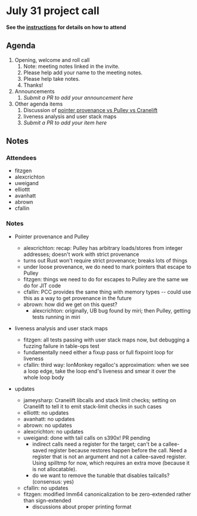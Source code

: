 # July 31 project call

**See the [instructions](../README.md) for details on how to attend**

## Agenda
1. Opening, welcome and roll call
    1. Note: meeting notes linked in the invite.
    1. Please help add your name to the meeting notes.
    1. Please help take notes.
    1. Thanks!
1. Announcements
    1. _Submit a PR to add your announcement here_
1. Other agenda items
    1. Discussion of [pointer provenance vs Pulley vs Cranelift](https://github.com/bytecodealliance/wasmtime/issues/9015)
    2. liveness analysis and user stack maps
    1. _Submit a PR to add your item here_

## Notes

### Attendees

- fitzgen
- alexcrichton
- uweigand
- elliottt
- avanhatt
- abrown
- cfallin

### Notes

- Pointer provenance and Pulley
  - alexcrichton: recap: Pulley has arbitrary loads/stores from integer
    addresses; doesn't work with strict provenance
  - turns out Rust won't require strict provenance; breaks lots of things
  - under loose provenance, we do need to mark pointers that escape to Pulley
  - fitzgen: things we need to do for escapes to Pulley are the same we do for JIT code
  - cfallin: PCC provides the same thing with memory types -- could use this as
    a way to get provenance in the future
  - abrown: how did we get on this quest?
    - alexcrichton: originally, UB bug found by miri; then Pulley, getting
      tests running in miri

- liveness analysis and user stack maps
  - fitzgen: all tests passing with user stack maps now, but debugging a
    fuzzing failure in table-ops test
  - fundamentally need either a fixup pass or full fixpoint loop for liveness
  - cfallin: third way: IonMonkey regalloc's approximation: when we see a loop
    edge, take the loop end's liveness and smear it over the whole loop body

- updates
  - jameysharp: Cranelift libcalls and stack limit checks; setting on Cranelift
    to tell it to emit stack-limit checks in such cases
  - elliottt: no updates
  - avanhatt: no updates
  - abrown: no updates
  - alexcrichton: no updates
  - uweigand: done with tail calls on s390x! PR pending
    - indirect calls need a register for the target; can't be a callee-saved
      register because restores happen before the call. Need a register that is
      not an argument and not a callee-saved register. Using spilltmp for now,
      which requires an extra move (because it is not allocatable).
    - do we want to remove the tunable that disables tailcalls? (consensus: yes)
  - cfallin: no updates
  - fitzgen: modified Imm64 canonicalization to be zero-extended rather than
    sign-extended
    - discussions about proper printing format
